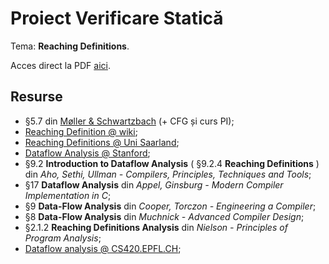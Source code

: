 # Proiect Verificare Statică

Tema: **Reaching Definitions**.

Acces direct la PDF [aici](https://github.com/adimanea/sla/blob/master/3-logav/projs/pi/tex/static.pdf).

## Resurse
- §5.7 din [Møller & Schwartzbach](https://cs.au.dk/~amoeller/spa/spa.pdf) (+ CFG și curs PI);
- [Reaching Definition @ wiki](https://en.wikipedia.org/wiki/Reaching_definition);
- [Reaching Definitions @ Uni Saarland](http://compilers.cs.uni-saarland.de/teaching/spa/2014/slides/ReachingDefinitions.pdf);
- [Dataflow Analysis @ Stanford](https://suif.stanford.edu/~courses/cs243-winter07.bak/lectures/l2.pdf);
- §9.2 **Introduction to Dataflow Analysis** ( §9.2.4 **Reaching Definitions** ) din *Aho, Sethi, Ullman - Compilers, Principles, Techniques and Tools*;
- §17 **Dataflow Analysis** din *Appel, Ginsburg - Modern Compiler Implementation in C*;
- §9 **Data-Flow Analysis** din *Cooper, Torczon - Engineering a Compiler*;
- §8 **Data-Flow Analysis** din *Muchnick - Advanced Compiler Design*;
- §2.1.2 **Reaching Definitions Analysis** din *Nielson - Principles of Program Analysis*;
- [Dataflow analysis @ CS420.EPFL.CH](https://cs420.epfl.ch/c/06_dataflow-analysis.html);
